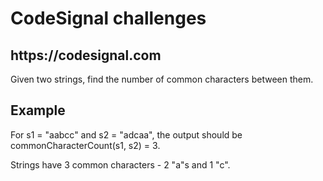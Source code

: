 <h1>CodeSignal challenges</h1>
<h2>https://codesignal.com</h2>
<p>Given two strings, find the number of common characters between them. </p>

<h2> Example </h2>

For s1 = "aabcc" and s2 = "adcaa", the output should be <br>
commonCharacterCount(s1, s2) = 3.

Strings have 3 common characters - 2 "a"s and 1 "c".